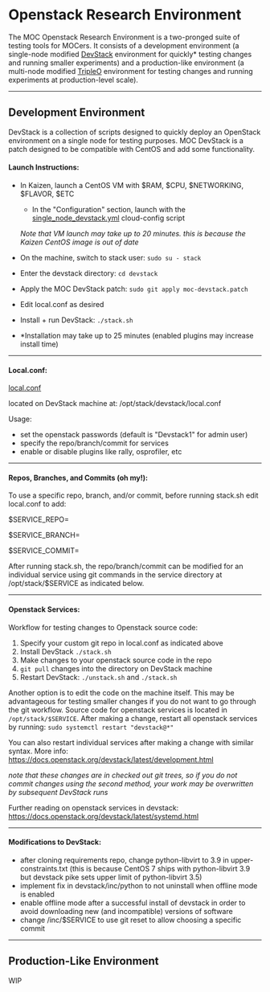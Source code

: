 # Openstack Research Environment

The MOC Openstack Research Environment is a two-pronged suite of testing tools for MOCers. It consists of a development environment (a single-node modified [DevStack](https://docs.openstack.org/devstack/latest/) environment for quickly* testing changes and running smaller experiments) and a production-like environment (a multi-node modified [TripleO](https://docs.openstack.org/tripleo-docs/latest/) environment for testing changes and running experiments at production-level scale).

--------------------------------------------------------------

## Development Environment

DevStack is a collection of scripts designed to quickly deploy an OpenStack environment on a single node for testing purposes. MOC DevStack is a patch designed to be compatible with CentOS and add some functionality.

#### Launch Instructions:
- In Kaizen, launch a CentOS VM with $RAM, $CPU, $NETWORKING, $FLAVOR, $ETC
   - In the "Configuration" section, launch with the [single_node_devstack.yml](../master/single_node_devstack/single_node_devstack.yml) cloud-config script
   
   *Note that VM launch may take up to 20 minutes. this is because the Kaizen CentOS image is out of date*
- On the machine, switch to stack user: `sudo su - stack`
- Enter the devstack directory: `cd devstack`
- Apply the MOC DevStack patch: `sudo git apply moc-devstack.patch`
- Edit local.conf as desired
- Install + run DevStack: `./stack.sh`
- *Installation may take up to 25 minutes (enabled plugins may increase install time)

--------------------------------------------------------------

#### Local.conf:
[local.conf](../master/patch/local.conf)

located on DevStack machine at: /opt/stack/devstack/local.conf

Usage:
- set the openstack passwords (default is "Devstack1" for admin user)
- specify the repo/branch/commit for services
- enable or disable plugins like rally, osprofiler, etc

--------------------------------------------------------------

#### Repos, Branches, and Commits (oh my!):

To use a specific repo, branch, and/or commit, before running stack.sh
edit local.conf to add:

$SERVICE_REPO=<git repo url>

$SERVICE_BRANCH=<branch name>

$SERVICE_COMMIT=<commit sha>

After running stack.sh, the repo/branch/commit can be modified
for an individual service using git commands in the service
directory at /opt/stack/$SERVICE as indicated below.

--------------------------------------------------------------

#### Openstack Services:

Workflow for testing changes to Openstack source code:
1. Specify your custom git repo in local.conf as indicated above
2. Install DevStack `./stack.sh`
3. Make changes to your openstack source code in the repo
4. `git pull` changes into the directory on DevStack machine
5. Restart DevStack: `./unstack.sh` and `./stack.sh`


Another option is to edit the code on the machine itself. This may be advantageous for testing smaller changes if you do not want to go through the git workflow. Source code for openstack services is located in `/opt/stack/$SERVICE`. After making a change, restart all openstack services by running:
`sudo systemctl restart "devstack@*"`

You can also restart individual services after making a change with similar syntax. More info: https://docs.openstack.org/devstack/latest/development.html

*note that these changes are in checked out git trees, so if you
do not commit changes using the second method, your work may
be overwritten by subsequent DevStack runs*

Further reading on openstack services in devstack: https://docs.openstack.org/devstack/latest/systemd.html

--------------------------------------------------------------

#### Modifications to DevStack:

- after cloning requirements repo, change python-libvirt to 3.9 in upper-constraints.txt (this is because CentOS 7 ships with python-libvirt 3.9 but devstack pike sets upper limit of python-libvirt 3.5)
- implement fix in devstack/inc/python to not uninstall when offline mode is enabled
- enable offline mode after a successful install of devstack in order to avoid downloading new (and incompatible) versions of software
- change /inc/$SERVICE to use git reset to allow choosing a specific commit

--------------------------------------------------------------



## Production-Like Environment

WIP
